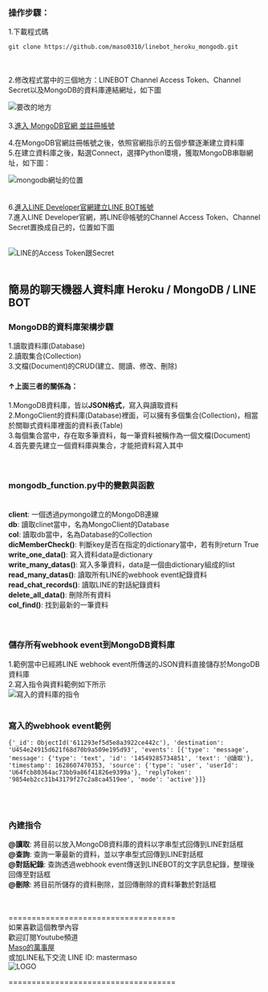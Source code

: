 
### 操作步驟：<br>

1.下載程式碼
~~~
git clone https://github.com/maso0310/linebot_heroku_mongodb.git
~~~
<br><br>
2.修改程式當中的三個地方：LINEBOT Channel Access Token、Channel Secret以及MongoDB的資料庫連結網址，如下圖<br>


![要改的地方](https://i.imgur.com/7auNd6C.png)
<br><br>
3.[進入 MongoDB官網 並註冊帳號](https://www.mongodb.com/)<br>

4.在MongoDB官網註冊帳號之後，依照官網指示的五個步驟逐漸建立資料庫<br>
5.在建立資料庫之後，點選Connect，選擇Python環境，獲取MongoDB串聯網址，如下圖：<br>


![mongodb網址的位置](https://i.imgur.com/HLCk99r.png)<br>
<br><br>
6.[進入LINE Developer官網建立LINE BOT帳號](https://developers.line.biz/)<br>
7.進入LINE Developer官網，將LINE@帳號的Channel Access Token、Channel Secret置換成自己的，位置如下圖<br>
<br>

![LINE的Access Token跟Secret](https://i.imgur.com/6QmQNpe.png)
<br><br>

## 簡易的聊天機器人資料庫 Heroku / MongoDB / LINE BOT

### MongoDB的資料庫架構步驟<br>
1.讀取資料庫(Database)<br>
2.讀取集合(Collection)<br>
3.文檔(Document)的CRUD(建立、閱讀、修改、刪除)<br>
#### **↑上面三者的關係為：**<br>

1.MongoDB資料庫，皆以**JSON格式**，寫入與讀取資料<br>
2.MongoClient的資料庫(Database)裡面，可以擁有多個集合(Collection)，相當於關聯式資料庫裡面的資料表(Table)<br>
3.每個集合當中，存在取多筆資料，每一筆資料被稱作為一個文檔(Document)<br>
4.首先要先建立一個資料庫與集合，才能把資料寫入其中<br>
<br><br>

### mongodb_function.py中的變數與函數<br><br>
**client**: 一個透過pymongo建立的MongoDB連線<br>
**db**: 讀取clinet當中，名為MongoClient的Database<br>
**col**: 讀取db當中，名為Database的Collection<br>
**dicMemberCheck()**: 判斷key是否在指定的dictionary當中，若有則return True<br>
**write_one_data()**: 寫入資料data是dictionary<br>
**write_many_datas()**: 寫入多筆資料，data是一個由dictionary組成的list<br>
**read_many_datas()**: 讀取所有LINE的webhook event紀錄資料<br>
**read_chat_records()**: 讀取LINE的對話紀錄資料<br>
**delete_all_data()**: 刪除所有資料<br>
**col_find()**: 找到最新的一筆資料<br>
<br><br>

### 儲存所有webhook event到MongoDB資料庫
1.範例當中已經將LINE webhook event所傳送的JSON資料直接儲存於MongoDB資料庫<br>
2.寫入指令與資料範例如下所示<br>
![寫入的資料庫的指令](https://i.imgur.com/E8bN7bO.jpg)
<br><br>

### 寫入的webhook event範例
~~~
{'_id': ObjectId('611293ef5d5e8a3922ce442c'), 'destination': 'U454e24915d621f68d70b9a509e195d93', 'events': [{'type': 'message', 'message': {'type': 'text', 'id': '14549285734851', 'text': '@讀取'}, 'timestamp': 1628607470353, 'source': {'type': 'user', 'userId': 'U64fcb80364ac73bb9a86f41826e9399a'}, 'replyToken': '9854eb2cc31b43179f27c2a8ca4519ee', 'mode': 'active'}]}
~~~
<br><br>
### 內建指令
**@讀取**: 將目前以放入MongoDB資料庫的資料以字串型式回傳到LINE對話框<br>
**@查詢**: 查詢一筆最新的資料，並以字串型式回傳到LINE對話框<br>
**@對話紀錄**: 查詢透過webhook event傳送到LINEBOT的文字訊息紀錄，整理後回傳至對話框<br>
**@刪除**: 將目前所儲存的資料刪除，並回傳刪除的資料筆數於對話框<br>

<br><br>
====================================<br>
如果喜歡這個教學內容<br>
歡迎訂閱Youtube頻道<br>
[Maso的萬事屋](https://www.youtube.com/playlist?list=PLG4d6NSc7_l5-GjYiCdYa7H5Wsz0oQA7U)<br>
或加LINE私下交流 LINE ID: mastermaso<br>
![LOGO](https://yt3.ggpht.com/ytc/AKedOLR7I7tw_IxwJRgso1sT4paNu2s6_4hMw2goyDdrYQ=s88-c-k-c0x00ffffff-no-rj)<br>


====================================<br>
